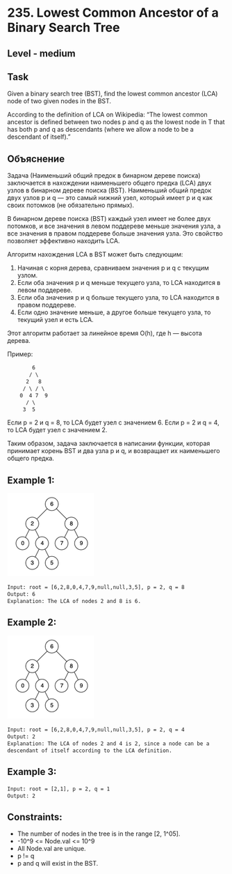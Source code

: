 # 235. Lowest Common Ancestor of a Binary Search Tree


## Level - medium


## Task
Given a binary search tree (BST), find the lowest common ancestor (LCA) node of two given nodes in the BST.

According to the definition of LCA on Wikipedia: 
“The lowest common ancestor is defined between two nodes p and q as the lowest node in T that has both p 
and q as descendants (where we allow a node to be a descendant of itself).”


## Объяснение
Задача (Наименьший общий предок в бинарном дереве поиска) заключается в нахождении наименьшего общего предка (LCA) двух узлов в бинарном дереве поиска (BST). 
Наименьший общий предок двух узлов p и q — это самый нижний узел, который имеет p и q как своих потомков (не обязательно прямых).

В бинарном дереве поиска (BST) каждый узел имеет не более двух потомков, и все значения в левом поддереве меньше значения узла, 
а все значения в правом поддереве больше значения узла. Это свойство позволяет эффективно находить LCA.

Алгоритм нахождения LCA в BST может быть следующим:
1. Начиная с корня дерева, сравниваем значения p и q с текущим узлом.
2. Если оба значения p и q меньше текущего узла, то LCA находится в левом поддереве.
3. Если оба значения p и q больше текущего узла, то LCA находится в правом поддереве.
4. Если одно значение меньше, а другое больше текущего узла, то текущий узел и есть LCA.

Этот алгоритм работает за линейное время O(h), где h — высота дерева.

Пример:
````
        6
       / \
      2   8
     / \ / \
    0  4 7  9
      / \
     3  5
````
Если p = 2 и q = 8, то LCA будет узел с значением 6.
Если p = 2 и q = 4, то LCA будет узел с значением 2.

Таким образом, задача заключается в написании функции, которая принимает корень BST и два узла p и q, 
и возвращает их наименьшего общего предка.


## Example 1:
![img.png](img.png)
````
Input: root = [6,2,8,0,4,7,9,null,null,3,5], p = 2, q = 8
Output: 6
Explanation: The LCA of nodes 2 and 8 is 6.
````


## Example 2:
![img_1.png](img_1.png)
````
Input: root = [6,2,8,0,4,7,9,null,null,3,5], p = 2, q = 4
Output: 2
Explanation: The LCA of nodes 2 and 4 is 2, since a node can be a descendant of itself according to the LCA definition.
````


## Example 3:
````
Input: root = [2,1], p = 2, q = 1
Output: 2
````


## Constraints:
- The number of nodes in the tree is in the range [2, 1^05].
- -10^9 <= Node.val <= 10^9
- All Node.val are unique.
- p != q
- p and q will exist in the BST.